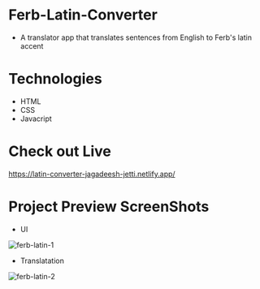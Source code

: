 # Ferb-Latin-Converter

* A translator app that translates sentences from English to Ferb's latin accent


# Technologies

* HTML
* CSS
* Javacript

# Check out Live

https://latin-converter-jagadeesh-jetti.netlify.app/


# Project Preview ScreenShots

* UI

![ferb-latin-1](https://user-images.githubusercontent.com/84131468/211409283-ef192fa8-b3ca-4180-aacd-728fcbb5c2a3.png)

* Translatation

![ferb-latin-2](https://user-images.githubusercontent.com/84131468/211409335-8fcd67f7-87aa-424c-a944-866986c6c2f2.png)

